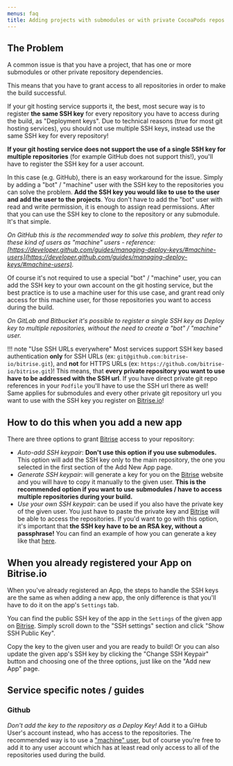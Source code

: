 ```yaml
---
menus: faq
title: Adding projects with submodules or with private CocoaPods repos
---
```

## The Problem

A common issue is that you have a project, that has one or more submodules
or other private repository dependencies.

This means that you have to grant access to all repositories in order to make
the build successful.

If your git hosting service supports it, the best, most secure way is to
register __the same SSH key__ for every repository you have to access during the build,
as "Deployment keys". Due to technical reasons (true for most git hosting services),
you should not use multiple SSH keys, instead use the same SSH key for every repository!

__If your git hosting service does not support the use of a single SSH key
for multiple repositories__ (for example GitHub does not support this!),
you'll have to register the SSH key for a user account.

In this case (e.g. GitHub), there is an easy workaround for the issue.
Simply by adding a "bot" / "machine" user with the SSH key to the repositories
you can solve the problem. **Add the SSH key you would like to use to the user and add the user to the projects**.
You don't have to add the "bot" user with read and write permission,
it is enough to assign read permissions.
After that you can use the SSH key to clone to the repository or any submodule.
It's that simple.

*On GitHub this is the recommended way to solve this problem,
they refer to these kind of users as "machine"
users - reference:
[https://developer.github.com/guides/managing-deploy-keys/#machine-users](https://developer.github.com/guides/managing-deploy-keys/#machine-users).*

Of course it's not required to use a special "bot" / "machine" user, you can add the
SSH key to your own account on the git hosting service, but the best practice is
to use a machine user for this use case, and grant read only access for this
machine user, for those repositories you want to access during the build.

*On GitLab and Bitbucket it's possible to register a single SSH key
as Deploy key to multiple repositories, without the need to create a "bot" / "machine" user.*


!!! note "Use SSH URLs everywhere"
    Most services support SSH key based authentication **only** for SSH URLs
    (ex: `git@github.com:bitrise-io/bitrise.git`), and **not** for HTTPS URLs
    (ex: `https://github.com/bitrise-io/bitrise.git`)!
    This means, that **every private repository you want to use have to be addressed with the SSH url**.
    If you have direct private git repo references in your `Podfile` you'll have to
    use the SSH url there as well! Same applies for submodules and every other private
    git repository url you want to use with the SSH key you register on [Bitrise.io](https://www.bitrise.io/)!


## How to do this when you add a new app

There are three options to grant [Bitrise](https://www.bitrise.io) access to your repository:

* _Auto-add SSH keypair_: __Don't use this option if you use submodules.__
  This option will add the SSH key only to the main repository, the one you selected
  in the first section of the Add New App page.
* _Generate SSH keypair_: will generate a key for you on the [Bitrise](https://www.bitrise.io) website
  and you will have to copy it manually to the given user.
  __This is the recommended option if you want to use submodules / have to access multiple repositories during your build.__
* _Use your own SSH keypair_: can be used if you also have the private key of the given user.
  You just have to paste the private key and [Bitrise](https://www.bitrise.io) will be able to access the repositories.
  If you'd want to go with this option, it's important that __the SSH key have to be an RSA key, without a passphrase!__
  You can find an example of how you can generate a key like that [here](/faq/how-to-generate-ssh-keypair/).

## When you already registered your App on Bitrise.io

When you've already registered an App, the steps to handle the SSH keys are the same
as when adding a new app, the only difference is
that you'll have to do it on the app's `Settings` tab.

You can find the public SSH key of the app in the `Settings` of the given
app on [Bitrise](https://www.bitrise.io). Simply scroll down to the "SSH settings" section
and click "Show SSH Public Key".

Copy the key to the given user and you are ready to build!
Or you can also update the given app's SSH key by clicking the "Change SSH Keypair" button
and choosing one of the three options, just like on the "Add new App" page.

## Service specific notes / guides

### Github

*Don't add the key to the repository as a Deploy Key!*
Add it to a GiHub User's account instead, who has access to the repositories.
The recommended way is to use a ["machine" user](https://developer.github.com/guides/managing-deploy-keys/#machine-users),
but of course you're free to add it to any user account which has
at least read only access to all of the repositories used during the build.
